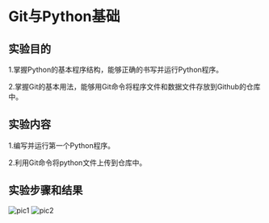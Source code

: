 # Git与Python基础

## 实验目的

1.掌握Python的基本程序结构，能够正确的书写并运行Python程序。

2.掌握Git的基本用法，能够用Git命令将程序文件和数据文件存放到Github的仓库中。

## 实验内容

1.编写并运行第一个Python程序。

2.利用Git命令将python文件上传到仓库中。

## 实验步骤和结果

![pic1](https://github.com/tianyichow/DaSE_lab/raw/master/setup/pic/pic1.png)
![pic2](https://github.com/tianyichow/DaSE_lab/raw/master/setup/pic/pic2.png)